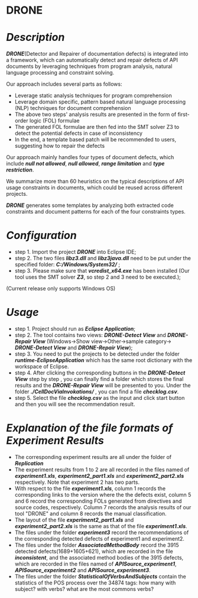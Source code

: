 # DRONE

# ***Description***
***DRONE***(Detector and Repairer of documentation defects) is integrated into a framework, which can automatically detect and repair 
defects of API documents by leveraging techniques from program analysis, natural language processing and constraint solving.

Our approach includes several parts as follows:
* Leverage static analysis techniques for program comprehension
* Leverage domain specific, pattern based natural language processing (NLP) techniques for document comprehension
* The above two steps' analysis results are presented in the form of first-order logic (FOL) formulae 
* The generated FOL formulae are then fed into the SMT solver Z3 to detect the potential defects in case of inconsistency
* In the end, a template based patch will be recommended to users, suggesting how to repair the defects

Our approach mainly handles four types of document defects, which include ***null not allowed***, ***null allowed***, ***range limitation*** and ***type restriction***.

We summarize more than 60 heuristics on the typical descriptions of API usage constraints in documents, which could be reused across different projects.

***DRONE*** generates some templates by analyzing both extracted code constraints and document patterns for each of the four constraints types.


# ***Configuration***

* step 1. Import the project ***DRONE*** into Eclipse IDE;
* step 2. The two files ***libz3.dll*** and ***libz3java.dll*** need to be put under the specified folder:
***C:/Windows/System32/*** ;
* step 3. Please make sure that ***vcredist_x64.exe*** has been installed (Our tool uses the SMT solver ***Z3***, so step 2 and 3 need to be executed.);

(Current release only supports Windows OS)

# ***Usage***

* step 1. Project should run as ***Eclipse Application***;
* step 2. The tool contains two views: ***DRONE-Detect View*** and ***DRONE-Repair View*** (Windows->Show view->Other->sample category-> ***DRONE-Detect View*** and ***DRONE-Repair View***);
* step 3. You need to put the projects to be detected under the folder ***runtime-EclipseApplication*** which has the same root dictionary with the workspace of Eclipse.
* step 4. After clicking the corresponding buttons in the ***DRONE-Detect View*** step by step , you can finally find a folder which stores the final results and the ***DRONE-Repair View*** will be presented to you. Under the folder ***./CellDocViaInvokations/*** , you can find a file ***checklog.csv***.
* step 5. Select the file ***checklog.csv*** as the input and click start button and then you will see the recommendation result.

# ***Explanation of the file formats of Experiment Results***
* The corresponding experiment results are all under the folder of ***Replication***
* The experiment results from 1 to 2 are all recorded in the files named of ***experiment1.xls***, ***experiment2_part1.xls*** and ***experiment2_part2.xls*** respectively. Note that experiment 2 has two parts.
* With respect to  the file ***experiment1.xls***, column 1 records the corresponding links to the version where the the defects exist, column 5 and 6 record the corresponding FOLs generated from directives and source codes, respectively. Column 7 records the analysis results of our tool "DRONE" and column 8 records the manual classification.
* The layout of the file ***experiment2_part1.xls*** and ***experiment2_part2.xls*** is the same as that of the file ***experiment1.xls***.
* The files under the folder ***experiment3*** record the recommendations of the corresponding detected defects of experiment1 and experiment2.
* The files under the folder ***AssociatedMethodBody*** record the 3915 detected defects(1689+1605+621), which are recorded in the file ***inconsistent***, and the associated method bodies of the 3915 defects, which are recorded in the files named of ***APISource_experiment1***, ***APISource_experiment2*** and ***APISource_experiment3***.
* The files under the folder ***StatisticalOfVerbsAndSubjects*** contain the statistics of the POS process over the 34874 tags: how many with subject? with verbs? what are the most commons verbs?


